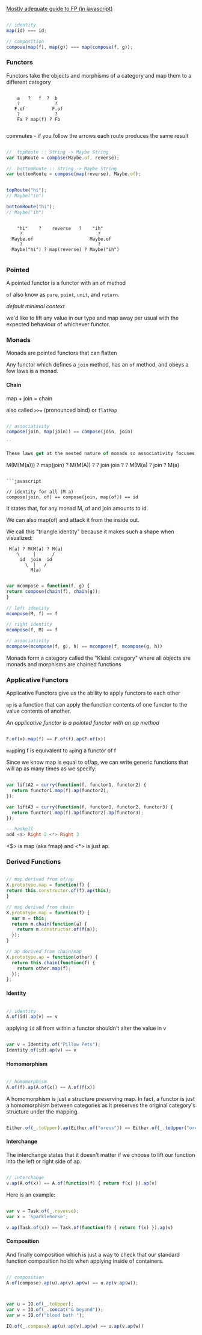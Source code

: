 
[Mostly adequate guide to FP (in javascript)](https://github.com/MostlyAdequate/mostly-adequate-guide)

```javascript

// identity
map(id) === id;

// composition
compose(map(f), map(g)) === map(compose(f, g));

```

### Functors

Functors take the objects and morphisms of a category and map them to a different category

```

    a   ?   f  ?  b
    ?             ?
   F.of          F.of
    ?             ?
    Fa ? map(f) ? Fb


```

commutes - if you follow the arrows each route produces the same result


```javascript

//  topRoute :: String -> Maybe String
var topRoute = compose(Maybe.of, reverse);

//  bottomRoute :: String -> Maybe String
var bottomRoute = compose(map(reverse), Maybe.of);


topRoute("hi");
// Maybe("ih")

bottomRoute("hi");
// Maybe("ih")

```
```

    "hi"    ?    reverse   ?    "ih"
     ?                            ?
  Maybe.of                     Maybe.of
     ?                            ?
  Maybe("hi") ? map(reverse) ? Maybe("ih")


```

### Pointed

A pointed functor is a functor with an `of` method

`of` also know as `pure`, `point`, `unit`, and `return`.

*default minimal context*

we'd like to lift any value in our type and map away per usual with the expected behaviour of whichever functor.

### Monads

Monads are pointed functors that can flatten

Any functor which defines a `join` method, has an `of` method, and obeys a few laws is a monad.

#### Chain

map + join = chain

also called `>>=` (pronounced bind) or `flatMap`

```javascript

// associativity
compose(join, map(join)) == compose(join, join)

``

These laws get at the nested nature of monads so associativity focuses on joining the inner or outer types first to achieve the same result.

```

 M(M(M(a))) ? map(join) ? M(M(A))
     ?                      ?
    join                   join
     ?                      ?
  M(M(a)   ?   join   ?    M(a)

```

```javascript

// identity for all (M a)
compose(join, of) == compose(join, map(of)) == id

```

It states that, for any monad M, of and join amounts to id.

We can also map(of) and attack it from the inside out.

We call this "triangle identity" because it makes such a shape when visualized:

```
 M(a) ? M(M(a) ? M(a)
    \     |      /
     id  join  id
       \  |   /
         M(a)
```

```javascript

var mcompose = function(f, g) {
return compose(chain(f), chain(g));
}

// left identity
mcompose(M, f) == f

// right identity
mcompose(f, M) == f

// associativity
mcompose(mcompose(f, g), h) == mcompose(f, mcompose(g, h))

```

Monads form a category called the "Kleisli category" where all objects are monads and morphisms are chained functions

### Applicative Functors

Applicative Functors give us the ability to apply functors to each other

`ap` is a function that can apply the function contents of one functor to the value contents of another.

*An applicative functor is a pointed functor with an ap method*

```javascript

F.of(x).map(f) == F.of(f).ap(F.of(x))

```

`map`ping f is equivalent to `ap`ing a functor of f

Since we know map is equal to of/ap, we can write generic functions that will ap as many times as we specify:

```javascript

var liftA2 = curry(function(f, functor1, functor2) {
  return functor1.map(f).ap(functor2);
});

var liftA3 = curry(function(f, functor1, functor2, functor3) {
  return functor1.map(f).ap(functor2).ap(functor3);
});

```

```haskell
-- haskell
add <$> Right 2 <*> Right 3
```

 <$> is map (aka fmap) and <*> is just ap.


### Derived Functions

```javascript

// map derived from of/ap
X.prototype.map = function(f) {
return this.constructor.of(f).ap(this);
}

// map derived from chain
X.prototype.map = function(f) {
  var m = this;
  return m.chain(function(a) {
    return m.constructor.of(f(a));
  });
}

// ap derived from chain/map
X.prototype.ap = function(other) {
  return this.chain(function(f) {
    return other.map(f);
  });
};

```

#### Identity


```javascript

// identity
A.of(id).ap(v) == v


```

applying `id` all from within a functor shouldn't alter the value in v


```javascript

var v = Identity.of("Pillow Pets");
Identity.of(id).ap(v) == v


```

#### Homomorphism

```javascript

// homomorphism
A.of(f).ap(A.of(x)) == A.of(f(x))

```

A homomorphism is just a structure preserving map. In fact, a functor is just a homomorphism between categories as it preserves the original category's structure under the mapping.

```javascript

Either.of(_.toUpper).ap(Either.of("oreos")) == Either.of(_.toUpper("oreos"))

```

#### Interchange

The interchange states that it doesn't matter if we choose to lift our function into the left or right side of ap.

```javascript

// interchange
v.ap(A.of(x)) == A.of(function(f) { return f(x) }).ap(v)

```

Here is an example:

```javascript

var v = Task.of(_.reverse);
var x = 'Sparklehorse';

v.ap(Task.of(x)) == Task.of(function(f) { return f(x) }).ap(v)

```

#### Composition

And finally composition which is just a way to check that our standard function composition holds when applying inside of containers.

```javascript

// composition
A.of(compose).ap(u).ap(v).ap(w) == u.ap(v.ap(w));



var u = IO.of(_.toUpper);
var v = IO.of(_.concat("& beyond"));
var w = IO.of("blood bath ");

IO.of(_.compose).ap(u).ap(v).ap(w) == u.ap(v.ap(w))
```